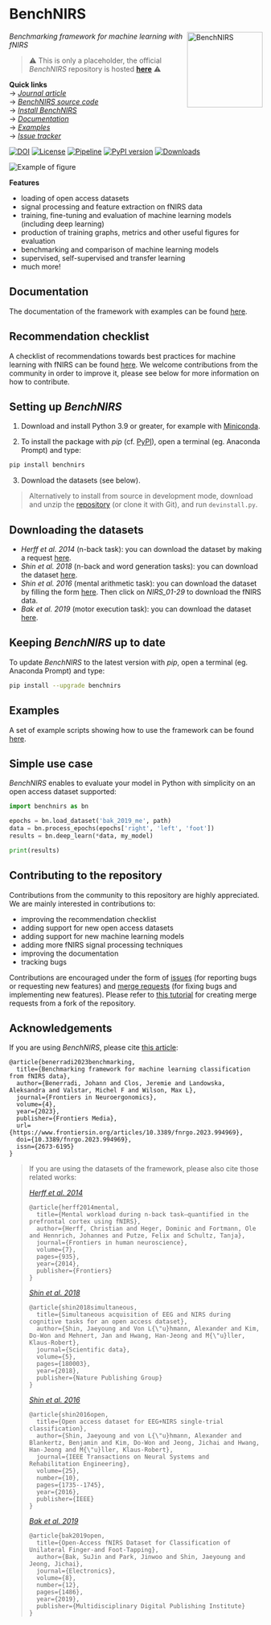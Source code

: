 # BenchNIRS

<img title="BenchNIRS" align="right" width="150" height="150" src="https://hanbnrd.gitlab.io/assets/img/logos/benchnirs.png" alt="BenchNIRS">

*Benchmarking framework for machine learning with fNIRS*

> ⚠️ This is only a placeholder, the official *BenchNIRS* repository is hosted [**here**](https://gitlab.com/HanBnrd/benchnirs) ⚠️

**Quick links**  
&rarr; [*Journal article*](https://www.frontiersin.org/articles/10.3389/fnrgo.2023.994969)  
&rarr; [*BenchNIRS source code*](https://gitlab.com/HanBnrd/benchnirs)  
&rarr; [*Install BenchNIRS*](https://hanbnrd.gitlab.io/benchnirs/install.html)  
&rarr; [*Documentation*](https://hanbnrd.gitlab.io/benchnirs)  
&rarr; [*Examples*](https://hanbnrd.gitlab.io/benchnirs/examples.html)  
&rarr; [*Issue tracker*](https://gitlab.com/HanBnrd/benchnirs/-/issues)  


[![DOI](https://img.shields.io/badge/doi-10.3389%2Ffnrgo.2023.994969-blue)](https://doi.org/10.3389/fnrgo.2023.994969)
[![License](https://img.shields.io/badge/license-GNU%20GPLv3%2b-lightgrey)](https://gitlab.com/HanBnrd/benchnirs/-/blob/main/LICENSE)
[![Pipeline](https://gitlab.com/HanBnrd/benchnirs/badges/main/pipeline.svg)](https://gitlab.com/HanBnrd/benchnirs)
[![PyPI version](https://img.shields.io/pypi/v/benchnirs)](https://pypi.org/project/benchnirs/)
[![Downloads](https://static.pepy.tech/badge/benchnirs)](https://pepy.tech/project/benchnirs)


![Example of figure](https://gitlab.com/HanBnrd/benchnirs/-/raw/v1.0/example.png)


**Features**
- loading of open access datasets
- signal processing and feature extraction on fNIRS data
- training, fine-tuning and evaluation of machine learning models (including deep learning)
- production of training graphs, metrics and other useful figures for evaluation
- benchmarking and comparison of machine learning models
- supervised, self-supervised and transfer learning
- much more!


## Documentation
The documentation of the framework with examples can be found [here](https://hanbnrd.gitlab.io/benchnirs).


## Recommendation checklist
A checklist of recommendations towards best practices for machine learning with fNIRS can be found [here](./CHECKLIST.md). We welcome contributions from the community in order to improve it, please see below for more information on how to contribute.


## Setting up *BenchNIRS*
1. Download and install Python 3.9 or greater, for example with [Miniconda](https://docs.conda.io/projects/miniconda/en/latest/index.html).

2. To install the package with *pip* (cf. [PyPI](https://pypi.org/project/benchnirs/)), open a terminal (eg. Anaconda Prompt) and type:
```bash
pip install benchnirs
```

3. Download the datasets (see below).

> Alternatively to install from source in development mode, download and unzip the [repository](https://gitlab.com/HanBnrd/benchnirs/-/archive/main/benchnirs-main.zip) (or clone it with Git), and run `devinstall.py`.


## Downloading the datasets
- *Herff et al. 2014* (n-back task): you can download the dataset by making a request [here](http://www.csl.uni-bremen.de/CorpusData/download.php?crps=fNIRS).
- *Shin et al. 2018* (n-back and word generation tasks): you can download the dataset [here](http://doc.ml.tu-berlin.de/simultaneous_EEG_NIRS/NIRS/NIRS_01-26_MATLAB.zip).
- *Shin et al. 2016* (mental arithmetic task): you can download the dataset by filling the form [here](http://doc.ml.tu-berlin.de/hBCI). Then click on *NIRS_01-29* to download the fNIRS data.
- *Bak et al. 2019* (motor execution task): you can download the dataset [here](https://figshare.com/ndownloader/files/18069143).


## Keeping *BenchNIRS* up to date
To update *BenchNIRS* to the latest version with *pip*, open a terminal (eg. Anaconda Prompt) and type:
```bash
pip install --upgrade benchnirs
```


## Examples
A set of example scripts showing how to use the framework can be found [here](https://hanbnrd.gitlab.io/benchnirs/examples.html).


## Simple use case
*BenchNIRS* enables to evaluate your model in Python with simplicity on an open access dataset supported:
```python
import benchnirs as bn

epochs = bn.load_dataset('bak_2019_me', path)
data = bn.process_epochs(epochs['right', 'left', 'foot'])
results = bn.deep_learn(*data, my_model)

print(results)
```


## Contributing to the repository
Contributions from the community to this repository are highly appreciated. We are mainly interested in contributions to:
- improving the recommendation checklist
- adding support for new open access datasets
- adding support for new machine learning models
- adding more fNIRS signal processing techniques
- improving the documentation
- tracking bugs

Contributions are encouraged under the form of [issues](https://gitlab.com/HanBnrd/benchnirs/-/issues) (for reporting bugs or requesting new features) and [merge requests](https://gitlab.com/HanBnrd/benchnirs/-/merge_requests) (for fixing bugs and implementing new features).
Please refer to [this tutorial](https://docs.gitlab.com/ee/user/project/repository/forking_workflow.html) for creating merge requests from a fork of the repository.


## Acknowledgements
If you are using *BenchNIRS*, please cite [this article](https://doi.org/10.3389/fnrgo.2023.994969):
```
@article{benerradi2023benchmarking,
  title={Benchmarking framework for machine learning classification from fNIRS data},
  author={Benerradi, Johann and Clos, Jeremie and Landowska, Aleksandra and Valstar, Michel F and Wilson, Max L},
  journal={Frontiers in Neuroergonomics},
  volume={4},
  year={2023},
  publisher={Frontiers Media},
  url={https://www.frontiersin.org/articles/10.3389/fnrgo.2023.994969},
  doi={10.3389/fnrgo.2023.994969},
  issn={2673-6195}
}
```

> If you are using the datasets of the framework, please also cite those related works:
> 
> [*Herff et al. 2014*](https://doi.org/10.3389/fnhum.2013.00935)
> ```
> @article{herff2014mental,
> 	title={Mental workload during n-back task—quantified in the prefrontal cortex using fNIRS},
> 	author={Herff, Christian and Heger, Dominic and Fortmann, Ole and Hennrich, Johannes and Putze, Felix and Schultz, Tanja},
> 	journal={Frontiers in human neuroscience},
> 	volume={7},
> 	pages={935},
> 	year={2014},
> 	publisher={Frontiers}
> }
> ```
> 
> [*Shin et al. 2018*](https://doi.org/10.1038/sdata.2018.3)
> ```
> @article{shin2018simultaneous,
> 	title={Simultaneous acquisition of EEG and NIRS during cognitive tasks for an open access dataset},
> 	author={Shin, Jaeyoung and Von L{\"u}hmann, Alexander and Kim, Do-Won and Mehnert, Jan and Hwang, Han-Jeong and M{\"u}ller, Klaus-Robert},
> 	journal={Scientific data},
> 	volume={5},
> 	pages={180003},
> 	year={2018},
> 	publisher={Nature Publishing Group}
> }
> ```
> 
> [*Shin et al. 2016*](https://doi.org/10.1109/TNSRE.2016.2628057)
> ```
> @article{shin2016open,
> 	title={Open access dataset for EEG+NIRS single-trial classification},
> 	author={Shin, Jaeyoung and von L{\"u}hmann, Alexander and Blankertz, Benjamin and Kim, Do-Won and Jeong, Jichai and Hwang, Han-Jeong and M{\"u}ller, Klaus-Robert},
> 	journal={IEEE Transactions on Neural Systems and Rehabilitation Engineering},
> 	volume={25},
> 	number={10},
> 	pages={1735--1745},
> 	year={2016},
> 	publisher={IEEE}
> }
> ```
> 
> [*Bak et al. 2019*](https://doi.org/10.3390/electronics8121486)
> ```
> @article{bak2019open,
> 	title={Open-Access fNIRS Dataset for Classification of Unilateral Finger-and Foot-Tapping},
> 	author={Bak, SuJin and Park, Jinwoo and Shin, Jaeyoung and Jeong, Jichai},
> 	journal={Electronics},
> 	volume={8},
> 	number={12},
> 	pages={1486},
> 	year={2019},
> 	publisher={Multidisciplinary Digital Publishing Institute}
> }
> ```

